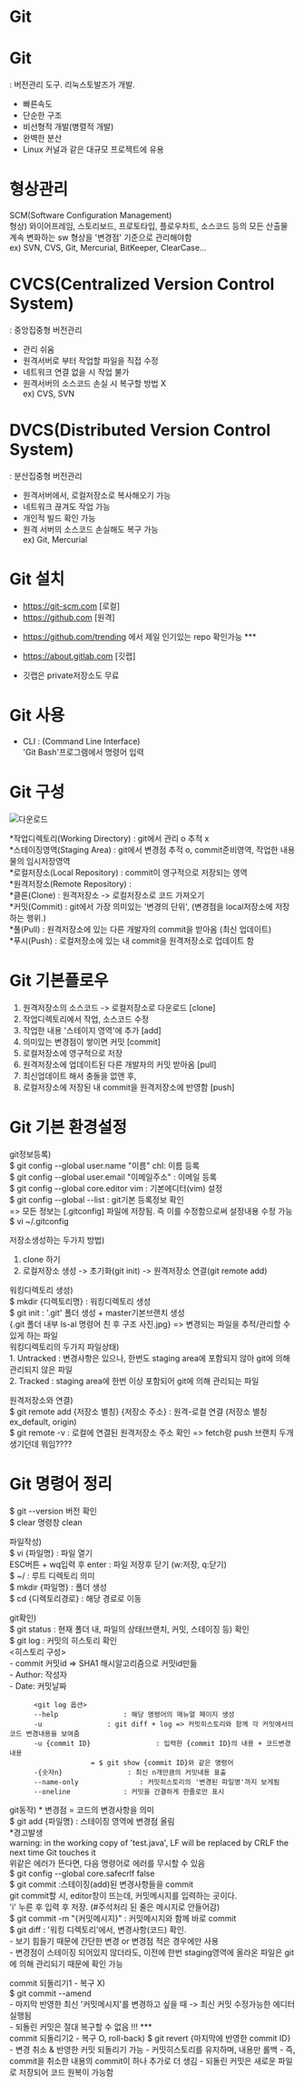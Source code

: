 # Git


# Git
:  버전관리 도구. 리눅스토발즈가 개발.
 - 빠른속도
 - 단순한 구조
 - 비선형적 개발(병렬적 개발)
 - 완벽한 분산
 - Linux 커널과 같은 대규모 프로젝트에 유용

# 형상관리
 SCM(Software Configuration Management)  
 형상) 와이어프레임, 스토리보드, 프로토타입, 플로우차트, 소스코드 등의 모든 산출물   
 계속 변화하는 sw 형상을 '변경점' 기준으로 관리해야함   
 ex) SVN, CVS, Git, Mercurial, BitKeeper, ClearCase...

# CVCS(Centralized Version Control System)
 : 중앙집중형 버전관리
 - 관리 쉬움
 - 원격서버로 부터 작업할 파일을 직접 수정
 - 네트워크 연결 없을 시 작업 불가 
 - 원격서버의 소스코드 손실 시 복구할 방법 X  
 ex) CVS, SVN

# DVCS(Distributed Version Control System)
 : 분산집중형 버전관리 
 - 원격서버에서, 로컬저장소로 복사해오기 가능
 - 네트워크 끊겨도 작업 가능 
 - 개인적 빌드 확인 가능 
 - 원격 서버의 소스코드 손실해도 복구 가능   
 ex) Git, Mercurial

# Git 설치
 - https://git-scm.com [로컬]
 - https://github.com [원격]
 * https://github.com/trending 에서 제일 인기있는 repo 확인가능 ***
 - https://about.gitlab.com [깃랩] 
 * 깃랩은 private저장소도 무료 

# Git 사용 
 * CLI : (Command Line Interface)  
 'Git Bash'프로그램에서 명령어 입력
 
# Git 구성 
![다운로드](https://user-images.githubusercontent.com/67628725/197425206-c2b76d8d-d045-4f63-979d-8eaa159e4557.png)  

 *작업디렉토리(Working Directory)	: git에서 관리 o 추적 x  
 *스테이징영역(Staging Area)		: git에서 변경점 추적 o, commit준비영역, 작업한 내용물의 임시저장영역  
 *로컬저장소(Local Repository)	: commit이 영구적으로 저장되는 영역   
 *원격저장소(Remote Repository)	:  
 *클론(Clone)			: 원격저장소 -> 로컬저장소로 코드 가져오기   
 *커밋(Commit)			: git에서 가장 의미있는 '변경의 단위', (변경점을 local저장소에 저장하는 행위.)   
 *풀(Pull)				: 원격저장소에 있는 다른 개발자의 commit을 받아옴 (최신 업데이트)  
 *푸시(Push)			: 로컬저장소에 있는 내 commit을 원격저장소로 업데이트 함   

# Git 기본플로우
 1. 원격저장소의 소스코드 -> 로컬저장소로 다운로드 [clone]
 2. 작업디렉토리에서 작업, 소스코드 수정
 3. 작업한 내용 '스테이지 영역'에 추가 [add]
 4. 의미있는 변경점이 쌓이면 커밋 [commit]
 5. 로컬저장소에 영구적으로 저장 
 6. 원격저장소에 업데이트된 다른 개발자의 커밋 받아옴 [pull]
 7. 최신업데이트 해서 충돌을 없앤 후, 
 8. 로컬저장소에 저장된 내 commit을 원격저장소에 반영함 [push]
 


# Git 기본 환경설정  
git정보등록)  
 $ git config --global user.name "이름"	chl: 이름 등록  
 $ git config --global user.email "이메일주소"	: 이메일 등록  
 $ git config --global core.editor vim		: 기본에디터(vim) 설정  
 $ git config --global --list			: git기본 등록정보 확인   
 => 모든 정보는 [.gitconfig] 파일에 저장됨. 즉 이를 수정함으로써 설정내용 수정 가능   
 $ vi ~/.gitconfig  
 
 
저장소생성하는 두가지 방법)  
1. clone 하기    
2. 로컬저장소 생성 -> 초기화(git init) -> 원격저장소 연결(git remote add)  
  
워킹디렉토리 생성)  
 $ mkdir {디렉토리명}				: 워킹디렉토리 생성  
 $ git init				: '.git' 폴더 생성 + master기본브랜치 생성  
{.git 폴더 내부 ls-al 명령어 친 후 구조 사진.jpg}				=> 변경되는 파일을 추적/관리할 수 있게 하는 파일  
				워킹디렉토리의 두가지 파일상태)  
    1. Untracked 				: 변경사항은 있으나, 한번도 staging area에 포함되지 않아 git에 의해 관리되지 않은 파일  
    2. Tracked				: staging area에 한번 이상 포함되어 git에 의해 관리되는 파일  
      
원격저장소와 연결)  
 $ git remote add {저장소 별칭} {저장소 주소}				: 원격-로컬 연결 (저장소 별칭 ex_default, origin)  
 $ git remote -v				: 로컬에 연결된 원격저장소 주소 확인 => fetch랑 push 브랜치 두개 생기던데 뭐임????  
 
  
# Git 명령어 정리
 $ git --version	버전 확인   
 $ clear		명령창 clean

파일작성)   
 $ vi {파일명} 				: 파일 열기   
 ESC버튼 + wq입력 후 enter			: 파일 저장후 닫기 (w:저장, q:닫기)  
 $ ~/					: 루트 디렉토리 의미  
 $ mkdir	{파일명}				: 폴더 생성    
 $ cd {디렉토리경로}			: 해당 경로로 이동  
 
 git확인)  
  $ git status 				: 현재 폴더 내, 파일의 상태(브랜치, 커밋, 스테이징 등) 확인  
  $ git log				: 커밋의 히스토리 확인  
  								<히스토리 구성>  
          - commit 커밋id => SHA1 해시알고리즘으로 커밋id만듦  
          - Author: 작성자  
          - Date: 커밋날짜  
            
          <git log 옵션>  
          --help				: 해당 명령어의 매뉴얼 페이지 생성  
          -u 				: git diff + log => 커밋히스토리와 함께 각 커밋에서의 코드 변경내용을 보여줌  
          -u {commit ID}				: 입력한 {commit ID}의 내용 + 코드변경내용  
          				= $ git show {commit ID}와 같은 명령어
          -{숫자n}				: 최신 n개만큼의 커밋내용 표출  
          --name-only				: 커밋히스토리의 '변경된 파일명'까지 보게됨
          --oneline				: 커밋을 간결하게 한줄로만 표시  
            
 git동작)																												* 변경점 = 코드의 변경사항을 의미    
  $ git add {파일명}																				: 스테이징 영역에 변경점 올림  
  				*경고발생  
      warning: in the working copy of 'test.java', LF will be replaced by CRLF the next time Git touches it  
      위같은 에러가 뜬다면, 다음 명령어로 에러를 무시할 수 있음  
      $ git config --global core.safecrlf false  
  $ git commit																				:스테이징(add)된 변경사항들을 commit  
  				git commit할 시, editor창이 뜨는데, 커밋메시지를 입력하는 곳이다.  
      'i' 누른 후 입력 후 저장. (#주석처리 된 줄은 메시지로 안들어감)  
  $ git commit -m "{커밋메시지}"  				: 커밋메시지와 함께 바로 commit  
  $ git diff  				: '워킹 디렉토리'에서, 변경사항(코드) 확인.  
   				- 보기 힘들기 때문에 간단한 변경 or 변경점 적은 경우에만 사용  
       - 변경점이 스테이징 되어있지 않더라도, 이전에 한번 staging영역에 올라온 파일은 git에 의해 관리되기 때문에 확인 가능  
         
  commit 되돌리기1 - 복구 X)  
   $ git commit --amend  
    	- 마지막 반영한 최신 '커밋메시지'를 변경하고 싶을 때 -> 최신 커밋 수정가능한 에디터 실행됨  
        - 되돌린 커밋은 절대 복구할 수 없음 !!! ***  
  commit 되돌리기2 - 복구 O, roll-back) 
   $ git revert {마지막에 반영한 commit ID}
   	- 변경 취소 & 반영한 커밋 되돌리기 가능
   	- 커밋히스토리를 유지하며, 내용만 롤백 
	- 즉, commit을 취소한 내용의 commit이 하나 추가로 더 생김 
	- 되돌린 커밋은 새로운 파일로 저장되어 코드 원복이 가능함  
 
 



















